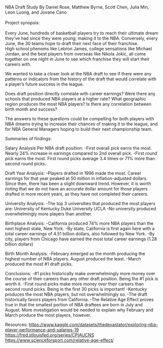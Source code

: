 NBA Draft Study
By Daniel Rose, Matthew Byrne, Scott Chen, Julia Min, Leon Luong, and Jovane Cano
\
\
Project synopsis:
\
\
Every June, hundreds of basketball players try to reach their ultimate dream they’ve had since they were young; making it to the NBA. 
Conversely, every June, the 30 teams hope to draft their next face of their franchise.
\
High school phenoms like Lebron James, college sensations like Michael Jordan, and the best players from overseas like Nikola Jokic, all 
come together on one night in June to see which franchise they will start their careers with.

We wanted to take a closer look at the NBA draft to see if there were any patterns or indicators from the history of the draft that would 
correlate with a player’s future success in the league.  

Does draft position directly correlate with career earnings?​
Were there any schools that produced NBA players at a higher rate?
What geographic region produces the most NBA players?
Is there any correlation between birth month and success?

The answers to these questions could be compelling for both players with NBA dreams trying to increase their chances of making it to the 
league, and for NBA General Managers hoping to build their next championship team.


Summaries of findings:

Salary Analysis Per NBA draft position:
-First overall pick earns the most.  Nearly 24% increase in earnings compared to 2nd overall pick.
-First round pick earns the most.  First round picks average 3.4 times or 71% more than second round picks.

Draft Year Analysis:
-Players drafted in 1996 made the most. Career earnings for that year peaked at 50 million in inflation-adjusted dollars. Since then, there 
has been a slight downward trend. However, it is worth noting that we do not have an accurate dollar amount for those players drafted in 
more recent years, as they have not completed their careers.

University Analysis:
-The top 3 universities that produced the most players are:
University of Kentucky
Duke University
UCLA
-No university produced overwhelmingly more players than another.

Birthplace Analysis:
-California produced 74% more NBA players than the next highest state, New York.
-By state, California is first again here with a total career earnings of 4.51 billion dollars, also followed by New York.
-By city, players from Chicago have earned the most total career earnings (1.28 billion dollars)

Birth Month Analysis:
-February emerged as the month producing the highest number of NBA players.  August produced the least.
-March produced the most #1 draft picks.


Conclusions:
-#1 picks historically make overwhelmingly more money over the course of their careers than any other draft position.  Being the #1 pick is 
worth it.
-First round picks make more money over their careers than second round picks.  Being in the first 30 picks is important!
-Kentucky produces the most NBA players, but not overwhelmingly so.
-The draft historically favors players from California.
-The Relative Age Effect proves true in that the smallest portion of NBA draftees are born in July and August.  More investigation would be 
needed to explain why February and March produce the most players, however.


Resources: 
https://www.kaggle.com/datasets/thedevastator/exploring-nba-player-performance-and-salaries-19
https://fred.stlouisfed.org/series/CPIAUCNS
https://www.scienceforsport.com/relative-age-effect/

